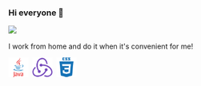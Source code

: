 ### Hi everyone 👋

<div>
<img src="https://media.giphy.com/media/v1.Y2lkPTc5MGI3NjExcDAxMmN2ZjFwOWF4d2s4Z2tmZ2Rha2draHZ1OGJzZXZodzRkN3MxbSZlcD12MV9pbnRlcm5hbF9naWZfYnlfaWQmY3Q9Zw/WHv84VIQYOHBibUy6K/giphy-downsized-large.gif" width="300"/>
</div>
<div id="badges">
</a>

I work from home and do it when it's convenient for me! 


<div>
<img src="https://github.com/devicons/devicon/blob/master/icons/java/java-original-wordmark.svg" title="Java" alt="Java" width="40" height="40"/>&nbsp;
<img src="https://github.com/devicons/devicon/blob/master/icons/redux/redux-original.svg" title="Redux" alt="Redux " width="40" height="40"/>&nbsp;
<img src="https://github.com/devicons/devicon/blob/master/icons/css3/css3-plain-wordmark.svg"  title="CSS3" alt="CSS" width="40" height="40"/>&nbsp;
</div> 
